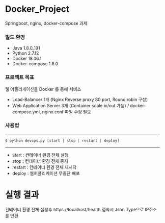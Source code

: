 # Docker_Project
Springboot, nginx, docker-compose 과제

### 빌드 환경
* Java 1.8.0_191
* Python 2.7.12
* Docker 18.06.1
* Docker-compose 1.8.0

### 프로젝트 목표
웹 어플리케이션을 Docker 를 통해 서비스
* Load-Balancer 1개 (Nginx Reverse proxy 80 port, Round robin 구성)
* Web Application Server 3개 (Container scale in/out 가능) / docker-compose.yml, nginx.conf 파일 수정 필요

### 사용법
----
	$ python devops.py [start | stop | restart | deploy]
----
* start : 컨테이너 환경 전체 실행
* stop : 컨테이너 환경 전체 중지
* restart : 컨테이너 환경 전체 재시작
* deploy : 웹어플리케이션 무중단 배포

# 실행 결과
컨테이터 환경 전체 실행후 https://localhost/health 접속시 Json Type으로 IP주소를 반환
